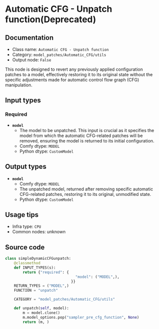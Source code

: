 # Automatic CFG - Unpatch function(Deprecated)
## Documentation
- Class name: `Automatic CFG - Unpatch function`
- Category: `model_patches/Automatic_CFG/utils`
- Output node: `False`

This node is designed to revert any previously applied configuration patches to a model, effectively restoring it to its original state without the specific adjustments made for automatic control flow graph (CFG) manipulation.
## Input types
### Required
- **`model`**
    - The model to be unpatched. This input is crucial as it specifies the model from which the automatic CFG-related patches will be removed, ensuring the model is returned to its initial configuration.
    - Comfy dtype: `MODEL`
    - Python dtype: `CustomModel`
## Output types
- **`model`**
    - Comfy dtype: `MODEL`
    - The unpatched model, returned after removing specific automatic CFG-related patches, restoring it to its original, unmodified state.
    - Python dtype: `CustomModel`
## Usage tips
- Infra type: `CPU`
- Common nodes: unknown


## Source code
```python
class simpleDynamicCFGunpatch:
    @classmethod
    def INPUT_TYPES(s):
        return {"required": {
                                "model": ("MODEL",),
                              }}
    RETURN_TYPES = ("MODEL",)
    FUNCTION = "unpatch"

    CATEGORY = "model_patches/Automatic_CFG/utils"

    def unpatch(self, model):
        m = model.clone()
        m.model_options.pop("sampler_pre_cfg_function", None)
        return (m, )

```
